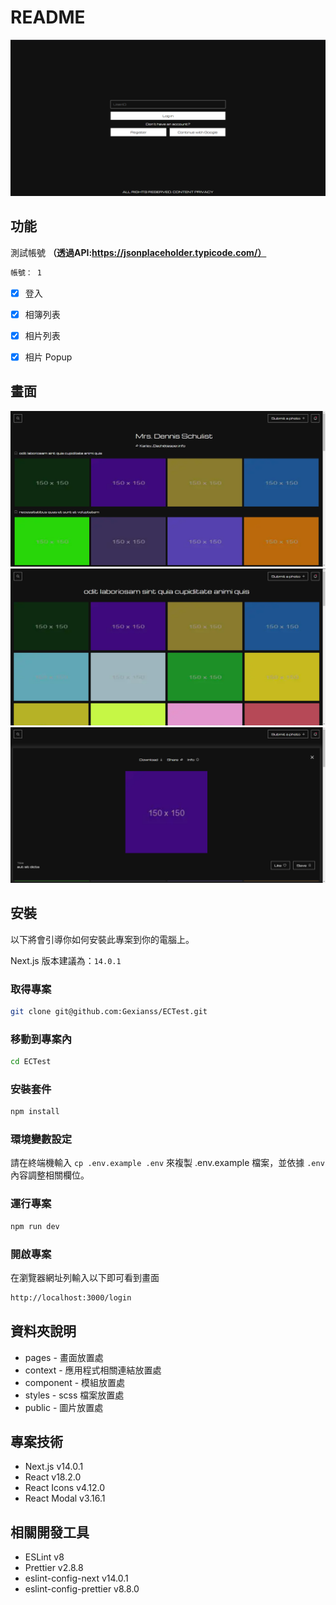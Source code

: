 # README 

![專案封面圖](public/login.png)


## 功能

測試帳號 **（透過API:https://jsonplaceholder.typicode.com/）**

```bash
帳號： 1
```

- [x] 登入
- [x] 相簿列表
- [x] 相⽚列表
- [x] 相⽚ Popup


## 畫面


![範例圖片 1](public/album.png)
![範例圖片 2](public/photo-list.png)
![範例圖片 3](public/modal.png)

## 安裝


以下將會引導你如何安裝此專案到你的電腦上。

Next.js 版本建議為：`14.0.1` 

### 取得專案

```bash
git clone git@github.com:Gexianss/ECTest.git
```

### 移動到專案內

```bash
cd ECTest
```

### 安裝套件

```bash
npm install
```

### 環境變數設定

請在終端機輸入 `cp .env.example .env` 來複製 .env.example 檔案，並依據 `.env` 內容調整相關欄位。

### 運行專案

```bash
npm run dev
```

### 開啟專案

在瀏覽器網址列輸入以下即可看到畫面

```bash
http://localhost:3000/login
```

## 資料夾說明

- pages - 畫面放置處
- context - 應用程式相關連結放置處
- component - 模組放置處
- styles - scss 檔案放置處
- public - 圖片放置處

## 專案技術

- Next.js v14.0.1
- React v18.2.0 
- React Icons v4.12.0
- React Modal v3.16.1

## 相關開發工具

- ESLint v8
- Prettier v2.8.8
- eslint-config-next v14.0.1
- eslint-config-prettier v8.8.0